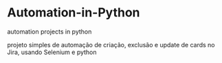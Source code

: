 # Automation-in-Python
automation projects in python

projeto simples de automação de criação, exclusão e update de cards no Jira, usando Selenium e python
